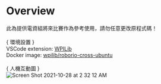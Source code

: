 # Overview

此為提供電資組將來比賽作為參考使用，請勿任意更改原程式碼！
\
\
{ 環境設置 }\
VSCode extension: [WPILib](https://marketplace.visualstudio.com/items?itemName=wpilibsuite.vscode-wpilib)\
Docker image: [wpilib/roborio-cross-ubuntu](https://hub.docker.com/r/wpilib/roborio-cross-ubuntu)
\
\
{ 人機互動圖 }\
![Screen Shot 2021-10-28 at 2 32 12 AM](https://user-images.githubusercontent.com/44332180/139131749-eec468e9-8a0e-45da-8925-54f4e668a4a7.jpeg)

